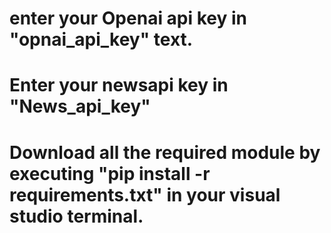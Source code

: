 # enter your Openai api key in "opnai_api_key" text.
# Enter your newsapi key in "News_api_key"
# Download all the required module by executing "pip install -r requirements.txt" in your visual studio terminal.
